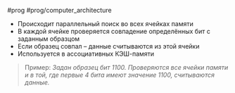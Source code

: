 #prog #prog/computer_architecture

- Происходит параллельный поиск во всех ячейках памяти
- В каждой ячейке проверяется совпадение определённых бит с заданным образцом
- Если образец совпал – данные считываются из этой ячейки
- Используется в ассоциативных КЭШ-памяти

> Пример: *Задан образец бит 1100. Проверяются все ячейки памяти и в той, где первые 4 бита имеют значение 1100, считываются данные.*
